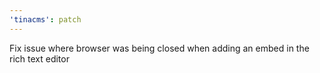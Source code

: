 ```yaml
---
'tinacms': patch
---
```


Fix issue where browser was being closed when adding an embed in the rich text editor
